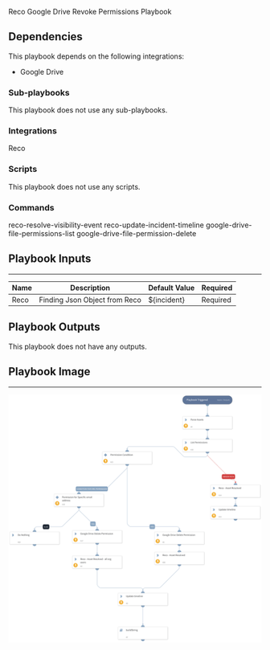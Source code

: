 Reco Google Drive Revoke Permissions Playbook

## Dependencies

This playbook depends on the following integrations:
 - Google Drive 

### Sub-playbooks

This playbook does not use any sub-playbooks.

### Integrations

Reco

### Scripts

This playbook does not use any scripts.

### Commands

reco-resolve-visibility-event
reco-update-incident-timeline
google-drive-file-permissions-list
google-drive-file-permission-delete

## Playbook Inputs

---

| **Name**                 | **Description**               | **Default Value**         | **Required** |
|--------------------------|-------------------------------| ------------------------- | ------------ |
| Reco  | Finding Json Object from Reco | ${incident} | Required     |

## Playbook Outputs

This playbook does not have any outputs.

## Playbook Image

---

![Recok Goole Drive Revoke Permission](../doc_files/Reco-Google-Drive-Revoke-Permissions.png)
